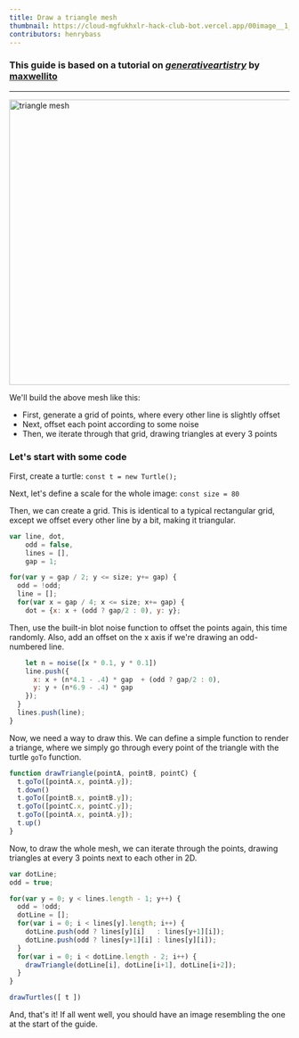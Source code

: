 ```yaml
---
title: Draw a triangle mesh
thumbnail: https://cloud-mgfukhxlr-hack-club-bot.vercel.app/00image__1_.webp
contributors: henrybass
---
```


### This guide is based on a tutorial on _[generativeartistry](https://generativeartistry.com/tutorials/triangular-mesh/)_ by [maxwellito](https://maxwellito.com/)

---

<img alt="triangle mesh" src="https://cloud-mgfukhxlr-hack-club-bot.vercel.app/00image__1_.webp" width="512"/>

We'll build the above mesh like this:

- First, generate a grid of points, where every other line is slightly offset
- Next, offset each point according to some noise
- Then, we iterate through that grid, drawing triangles at every 3 points

### Let's start with some code

First, create a turtle:
`const t = new Turtle();`

Next, let's define a scale for the whole image:
`const size = 80`

Then, we can create a grid. This is identical to a typical rectangular grid, except we offset every other line by a bit, making it triangular.

```js
var line, dot,
    odd = false,
    lines = [],
    gap = 1;

for(var y = gap / 2; y <= size; y+= gap) {
  odd = !odd;
  line = [];
  for(var x = gap / 4; x <= size; x+= gap) {
    dot = {x: x + (odd ? gap/2 : 0), y: y};
```

Then, use the built-in blot noise function to offset the points again, this time randomly. Also, add an offset on the x axis if we're drawing an odd-numbered line.

```js
    let n = noise([x * 0.1, y * 0.1])
    line.push({
      x: x + (n*4.1 - .4) * gap  + (odd ? gap/2 : 0),
      y: y + (n*6.9 - .4) * gap
    });
  }
  lines.push(line);
}
```

Now, we need a way to draw this. We can define a simple function to render a triange, where we simply go through every point of the triangle with the turtle `goTo` function.

```js
function drawTriangle(pointA, pointB, pointC) {
  t.goTo([pointA.x, pointA.y]);
  t.down()
  t.goTo([pointB.x, pointB.y]);
  t.goTo([pointC.x, pointC.y]);
  t.goTo([pointA.x, pointA.y]);
  t.up()
}
```

Now, to draw the whole mesh, we can iterate through the points, drawing triangles at every 3 points next to each other in 2D.

```js
var dotLine;
odd = true;

for(var y = 0; y < lines.length - 1; y++) {
  odd = !odd;
  dotLine = [];
  for(var i = 0; i < lines[y].length; i++) {
    dotLine.push(odd ? lines[y][i]   : lines[y+1][i]);
    dotLine.push(odd ? lines[y+1][i] : lines[y][i]);
  }
  for(var i = 0; i < dotLine.length - 2; i++) {
    drawTriangle(dotLine[i], dotLine[i+1], dotLine[i+2]);
  }
}

drawTurtles([ t ])
```

And, that's it! If all went well, you should have an image resembling the one at the start of the guide.
